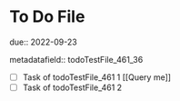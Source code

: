 # To Do File

due:: 2022-09-23

metadatafield:: todoTestFile_461\_36

- [ ] Task of todoTestFile_461 1 [[Query me]]
- [ ] Task of todoTestFile_461 2
